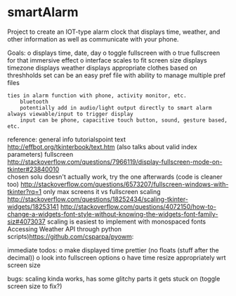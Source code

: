 # smartAlarm
Project to create an IOT-type alarm clock that displays time, weather, and other information as well as communicate with your phone.

Goals:
o	displays time, date, day
o	toggle fullscreen with <F11>
o		true fullscreen for that immersive effect
o		interface scales to fit screen size
	displays timezone
	displays weather
		displays appropriate clothes based on threshholds set
			can be an easy pref file with ability to manage multiple pref files
	
	ties in alarm function with phone, activity monitor, etc.
		bluetooth
		potentially add in audio/light output directly to smart alarm
	always viewable/input to trigger display
		input can be phone, capacitive touch button, sound, gesture based, etc.

reference:
	general info
		tutorialspoint
	text
		http://effbot.org/tkinterbook/text.htm
			(also talks about valid index parameters)
	fullscreen
		http://stackoverflow.com/questions/7966119/display-fullscreen-mode-on-tkinter#23840010	
			chosen solu doesn't actually work, try the one afterwards (code is cleaner too)
		http://stackoverflow.com/questions/6573207/fullscreen-windows-with-tkinter?rq=1
			only max screens it vs fullscreen
	scaling
		http://stackoverflow.com/questions/18252434/scaling-tkinter-widgets/18253141
		http://stackoverflow.com/questions/4072150/how-to-change-a-widgets-font-style-without-knowing-the-widgets-font-family-siz#4073037
		scaling is easiest to implement with monospaced fonts
Accessing Weather API through python scripts)https://github.com/csparpa/pyowm:

immediate todos:
o	make displayed time prettier (no floats (stuff after the decimal))
o	look into fullscreen options
o	have time resize appropriately wrt screen size

bugs:
	scaling kinda works, has some glitchy parts it gets stuck on (toggle screen size to fix?)

